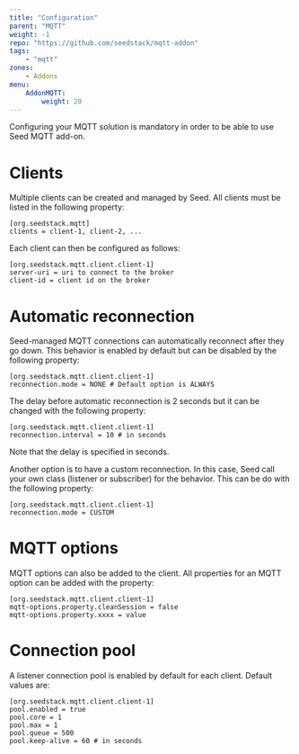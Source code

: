 ```yaml
---
title: "Configuration"
parent: "MQTT"
weight: -1
repo: "https://github.com/seedstack/mqtt-addon"
tags:
    - "mqtt"
zones:
    - Addons
menu:
    AddonMQTT:
        weight: 20
---
```


Configuring your MQTT solution is mandatory in order to be able to use Seed MQTT add-on.

# Clients

Multiple clients can be created and managed by Seed. All clients must be listed in the following property:

    [org.seedstack.mqtt]
    clients = client-1, client-2, ...

Each client can then be configured as follows:

    [org.seedstack.mqtt.client.client-1]
    server-uri = uri to connect to the broker
    client-id = client id on the broker

# Automatic reconnection

Seed-managed MQTT connections can automatically reconnect after they go down. This behavior is enabled by default but
can be disabled by the following property:

    [org.seedstack.mqtt.client.client-1]
    reconnection.mode = NONE # Default option is ALWAYS
    
The delay before automatic reconnection is 2 seconds but it can be changed with the following property:
    
    [org.seedstack.mqtt.client.client-1]
    reconnection.interval = 10 # in seconds
    
Note that the delay is specified in seconds.     
    
Another option is to have a custom reconnection. In this case, Seed call your own class (listener or subscriber) for the behavior. This can be do with the following property:

    [org.seedstack.mqtt.client.client-1]
    reconnection.mode = CUSTOM

# MQTT options

MQTT options can also be added to the client. All properties for an MQTT option can be added with the property:

    [org.seedstack.mqtt.client.client-1]
    mqtt-options.property.cleanSession = false
    mqtt-options.property.xxxx = value

# Connection pool

A listener connection pool is enabled by default for each client. Default values are:

    [org.seedstack.mqtt.client.client-1]
    pool.enabled = true 
    pool.core = 1 
    pool.max = 1 
    pool.queue = 500 
    pool.keep-alive = 60 # in seconds
